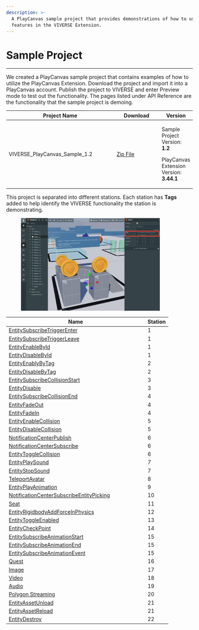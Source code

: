 ```yaml
---
description: >-
  A PlayCanvas sample project that provides demonstrations of how to use the
  features in the VIVERSE Extension.
---
```


# Sample Project

***

We created a PlayCanvas sample project that contains examples of how to utilize the PlayCanvas Extension. Download the project and import it into a PlayCanvas account. Publish the project to VIVERSE and enter Preview mode to test out the functionality. The pages listed under API Reference are the functionality that the sample project is demoing.

<table><thead><tr><th width="295">Project Name</th><th width="121">Download</th><th>Version</th></tr></thead><tbody><tr><td>VIVERSE_PlayCanvas_Sample_1.2</td><td><a href="https://github.com/ViveportSoftware/viverse-docs/raw/refs/heads/main/samples/VIVERSE_PlayCanvas_Sample_1.2_2025_2_18-20_30_18%201.zip">Zip File</a></td><td><p>Sample Project Version: <strong>1.2</strong>  </p><p>PlayCanvas Extension Version: <strong>3.44.1</strong></p></td></tr></tbody></table>

This project is separated into different stations. Each station has **Tags** added to help identify the VIVERSE functionality the station is demonstrating.

<figure><img src="../../.gitbook/assets/image (24).png" alt="" width="375"><figcaption></figcaption></figure>



<table><thead><tr><th width="361">Name</th><th>Station</th></tr></thead><tbody><tr><td><a href="https://docs.viverse.com/playcanvas-sdk/api-reference/trigger-and-action/event-listeners#entitysubscribetriggerenter">EntitySubscribeTriggerEnter</a></td><td>1</td></tr><tr><td><a href="https://docs.viverse.com/playcanvas-sdk/api-reference/trigger-and-action/event-listeners#entitysubscribetriggerleave">EntitySubscribeTriggerLeave</a></td><td>1</td></tr><tr><td><a href="https://docs.viverse.com/playcanvas-sdk/api-reference/trigger-and-action/entity-enabling-and-disabling#entityenablebyid">EntityEnableById</a></td><td>1</td></tr><tr><td><a href="https://docs.viverse.com/playcanvas-sdk/api-reference/trigger-and-action/entity-enabling-and-disabling#entitydisablebyid">EntityDisableById</a></td><td>1</td></tr><tr><td><a href="https://docs.viverse.com/playcanvas-sdk/api-reference/trigger-and-action/entity-enabling-and-disabling#entityenablebytag">EntityEnablyByTag</a></td><td>2</td></tr><tr><td><a href="https://docs.viverse.com/playcanvas-sdk/api-reference/trigger-and-action/entity-enabling-and-disabling#entitydisablebytag">EntityDisableByTag</a></td><td>2</td></tr><tr><td><a href="https://docs.viverse.com/playcanvas-sdk/api-reference/trigger-and-action/event-listeners#entitysubscribecollisionstart">EntitySubscribeCollisionStart</a></td><td>3</td></tr><tr><td><a href="https://docs.viverse.com/playcanvas-sdk/api-reference/trigger-and-action/entity-enabling-and-disabling#entitydisable">EntityDisable</a></td><td>3</td></tr><tr><td><a href="https://docs.viverse.com/playcanvas-sdk/api-reference/trigger-and-action/event-listeners#entitysubscribecollisionend">EntitySubscribeCollisionEnd</a></td><td>4</td></tr><tr><td><a href="https://docs.viverse.com/playcanvas-sdk/api-reference/trigger-and-action/entity-enabling-and-disabling#entityfadeout">EntityFadeOut</a></td><td>4</td></tr><tr><td><a href="https://docs.viverse.com/playcanvas-sdk/api-reference/trigger-and-action/entity-enabling-and-disabling#entityfadein">EntityFadeIn</a></td><td>4</td></tr><tr><td><a href="https://docs.viverse.com/playcanvas-sdk/api-reference/trigger-and-action/entity-collision-enabling-and-disabling#entityenablecollision">EntityEnableCollision</a></td><td>5</td></tr><tr><td><a href="https://docs.viverse.com/playcanvas-sdk/api-reference/trigger-and-action/entity-collision-enabling-and-disabling#entitydisablecollision">EntityDisableCollision</a></td><td>5</td></tr><tr><td><a href="https://docs.viverse.com/playcanvas-sdk/api-reference/trigger-and-action/event-listeners#notificationcenterpublish-and-notificationcentersubscribe">NotificationCenterPublish</a></td><td>6</td></tr><tr><td><a href="https://docs.viverse.com/playcanvas-sdk/api-reference/trigger-and-action/event-listeners#notificationcenterpublish-and-notificationcentersubscribe">NotificationCenterSubscribe</a></td><td>6</td></tr><tr><td><a href="https://docs.viverse.com/playcanvas-sdk/api-reference/trigger-and-action/entity-collision-enabling-and-disabling#entitytogglecollision">EntityToggleCollision</a></td><td>6</td></tr><tr><td><a href="https://docs.viverse.com/playcanvas-sdk/api-reference/trigger-and-action/animation-and-sound#entityplaysound">EntityPlaySound</a></td><td>7</td></tr><tr><td><a href="https://docs.viverse.com/playcanvas-sdk/api-reference/trigger-and-action/animation-and-sound#entitystopsound">EntityStopSound</a></td><td>7</td></tr><tr><td><a href="https://docs.viverse.com/playcanvas-sdk/api-reference/trigger-and-action/avatar-teleport-and-checkpoint#teleportavatar">TeleportAvatar</a></td><td>8</td></tr><tr><td><a href="https://docs.viverse.com/playcanvas-sdk/api-reference/trigger-and-action/animation-and-sound#entityplayanimation">EntityPlayAnimation</a></td><td>9</td></tr><tr><td><a href="https://docs.viverse.com/playcanvas-sdk/api-reference/trigger-and-action/event-listeners#notificationcentersubscribeentitypicking">NotificationCenterSubscribeEntityPicking</a></td><td>10</td></tr><tr><td><a href="https://docs.viverse.com/playcanvas-sdk/api-reference/seat#seat">Seat</a></td><td>11</td></tr><tr><td><a href="https://docs.viverse.com/playcanvas-sdk/api-reference/trigger-and-action/entity-physics#entityrigidbodyaddforceinphysics">EntityRigidbodyAddForceInPhysics</a></td><td>12</td></tr><tr><td><a href="https://docs.viverse.com/playcanvas-sdk/api-reference/trigger-and-action/entity-enabling-and-disabling#entitytoggleenabled">EntityToggleEnabled</a></td><td>13</td></tr><tr><td><a href="https://docs.viverse.com/playcanvas-sdk/api-reference/trigger-and-action/avatar-teleport-and-checkpoint#entitycheckpoint">EntityCheckPoint</a></td><td>14</td></tr><tr><td><a href="https://docs.viverse.com/playcanvas-sdk/api-reference/trigger-and-action/animation-and-sound#entitysubscribeanimationstart">EntitySubscribeAnimationStart</a></td><td>15</td></tr><tr><td><a href="https://docs.viverse.com/playcanvas-sdk/api-reference/trigger-and-action/animation-and-sound#entitysubscribeanimationend">EntitySubscribeAnimationEnd</a></td><td>15</td></tr><tr><td><a href="https://docs.viverse.com/playcanvas-sdk/api-reference/trigger-and-action/animation-and-sound#entitysubscribeanimationevent">EntitySubscribeAnimationEvent</a></td><td>15</td></tr><tr><td><a href="https://docs.viverse.com/playcanvas-sdk/api-reference/quests#quest-system">Quest</a></td><td>16</td></tr><tr><td><a href="https://docs.viverse.com/playcanvas-sdk/api-reference/media/images#media-images">Image</a></td><td>17</td></tr><tr><td><a href="https://docs.viverse.com/playcanvas-sdk/api-reference/media/video#media-video">Video</a></td><td>18</td></tr><tr><td><a href="https://docs.viverse.com/playcanvas-sdk/api-reference/media/audio#media-audio">Audio</a></td><td>19</td></tr><tr><td><a href="https://docs.viverse.com/playcanvas-sdk/api-reference/media/polygon-streaming#media-polygon-streaming">Polygon Streaming</a></td><td>20</td></tr><tr><td><a href="https://docs.viverse.com/playcanvas-sdk/api-reference/trigger-and-action/asset-management#entityassetunload">EntityAssetUnload</a></td><td>21</td></tr><tr><td><a href="https://docs.viverse.com/playcanvas-sdk/api-reference/trigger-and-action/asset-management#entityassetreload">EntityAssetReload</a></td><td>21</td></tr><tr><td><a href="https://docs.viverse.com/playcanvas-sdk/api-reference/trigger-and-action/asset-management#entitydestroy">EntityDestroy</a></td><td>22</td></tr></tbody></table>
